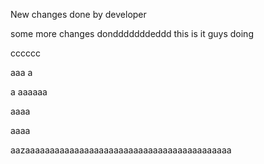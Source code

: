 New changes done by developer

some more changes dondddddddeddd
this is it guys doing

cccccc

aaa
a

a
aaaaaa

aaaa

aaaa

aazaaaaaaaaaaaaaaaaaaaaaaaaaaaaaaaaaaaaaaaaaa
